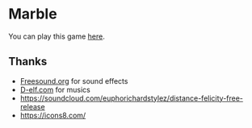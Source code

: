 # Marble
You can play this game [here](https://unityroom.com/games/marble10).

## Thanks
* [Freesound.org](https://freesound.org/) for sound effects
* [D-elf.com](https://www.d-elf.com/) for musics
* https://soundcloud.com/euphorichardstylez/distance-felicity-free-release
* https://icons8.com/